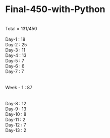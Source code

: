 # Final-450-with-Python
<br>
Total = 131/450
<br>
<br>
Day-1 : 18
<br>
Day-2 : 25
<br>
Day-3 : 11
<br>
Day-4 : 13
<br>
Day-5 : 7
<br>
Day-6 : 6
<br>
Day-7 : 7
<br>
<br>
<br>
Week - 1 : 87
<br>
<br>
<br>
Day-8 : 12
<br>
Day-9 : 13
<br>
Day-10 : 8
<br>
Day-11 : 2
<br>
Day-12 : 7
<br>
Day-13 : 2
